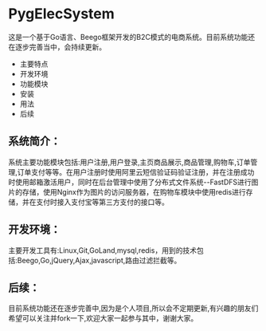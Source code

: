 # PygElecSystem
这是一个基于Go语言、Beego框架开发的B2C模式的电商系统。目前系统功能还在逐步完善当中，会持续更新。


+ 主要特点
+ 开发环境
+ 功能模块
+ 安装
+ 用法
+ 后续

## 系统简介：
系统主要功能模块包括:用户注册,用户登录,主页商品展示,商品管理,购物车,订单管理,订单支付等等。在用户注册时使用阿里云短信验证码验证注册，并在注册成功时使用邮箱激活用户，同时在后台管理中使用了分布式文件系统--FastDFS进行图片的存储，使用Nginx作为图片的访问服务器，在购物车模块中使用redis进行存储，并在支付时接入支付宝等第三方支付的接口等。

## 开发环境：
主要开发工具有:Linux,Git,GoLand,mysql,redis，用到的技术包括:Beego,Go,jQuery,Ajax,javascript,路由过滤拦截等。

## 后续：
目前系统功能还在逐步完善中,因为是个人项目,所以会不定期更新,有兴趣的朋友们希望可以关注并fork一下,欢迎大家一起参与其中，谢谢大家。
